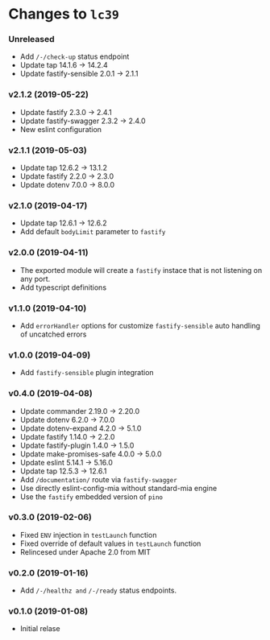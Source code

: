 # Changes to `lc39`

### Unreleased

 - Add `/-/check-up` status endpoint
 - Update tap 14.1.6 -> 14.2.4
 - Update fastify-sensible 2.0.1 -> 2.1.1

### v2.1.2 (2019-05-22)

- Update fastify 2.3.0 -> 2.4.1
- Update fastify-swagger 2.3.2 -> 2.4.0
- New eslint configuration

### v2.1.1 (2019-05-03)

- Update tap 12.6.2 -> 13.1.2
- Update fastify 2.2.0 -> 2.3.0
- Update dotenv 7.0.0 -> 8.0.0

### v2.1.0 (2019-04-17)

- Update tap 12.6.1 -> 12.6.2
- Add default `bodyLimit` parameter to `fastify`

### v2.0.0 (2019-04-11)

- The exported module will create a `fastify` instace that
  is not listening on any port.
- Add typescript definitions

### v1.1.0 (2019-04-10)

- Add `errorHandler` options for customize `fastify-sensible`
  auto handling of uncatched errors

### v1.0.0 (2019-04-09)

- Add `fastify-sensible` plugin integration

### v0.4.0 (2019-04-08)

- Update commander 2.19.0 -> 2.20.0
- Update dotenv 6.2.0 -> 7.0.0
- Update dotenv-expand 4.2.0 -> 5.1.0
- Update fastify 1.14.0 -> 2.2.0
- Update fastify-plugin 1.4.0 -> 1.5.0
- Update make-promises-safe 4.0.0 -> 5.0.0
- Update eslint 5.14.1 -> 5.16.0
- Update tap 12.5.3 -> 12.6.1
- Add `/documentation/` route via `fastify-swagger`
- Use directly eslint-config-mia without standard-mia engine
- Use the `fastify` embedded version of `pino`

### v0.3.0 (2019-02-06)

- Fixed `ENV` injection in `testLaunch` function
- Fixed override of default values in `testLaunch` function
- Relincesed under Apache 2.0 from MIT

### v0.2.0 (2019-01-16)

- Add `/-/healthz and` `/-/ready` status endpoints.

### v0.1.0 (2019-01-08)

- Initial relase

